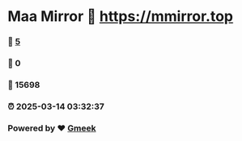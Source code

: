 # Maa Mirror :link: https://mmirror.top 
### :page_facing_up: [5](https://mmirror.top/tag.html) 
### :speech_balloon: 0 
### :hibiscus: 15698 
### :alarm_clock: 2025-03-14 03:32:37 
### Powered by :heart: [Gmeek](https://github.com/Meekdai/Gmeek)
